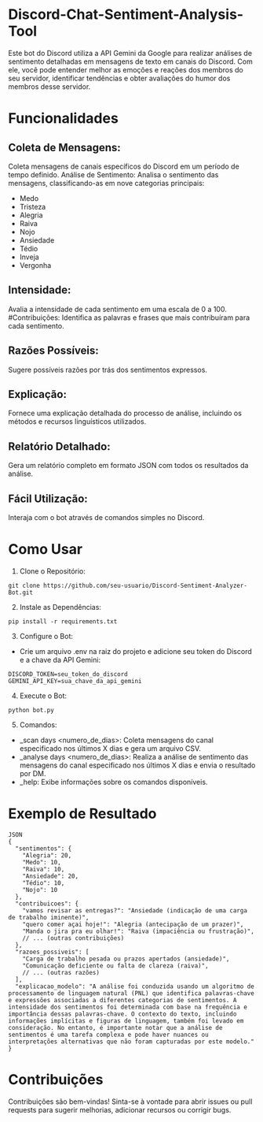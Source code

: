 # Discord-Chat-Sentiment-Analysis-Tool

Este bot do Discord utiliza a API Gemini da Google para realizar análises de sentimento detalhadas em mensagens de texto em canais do Discord. Com ele, você pode entender melhor as emoções e reações dos membros do seu servidor, identificar tendências e obter avaliações do humor dos membros desse servidor.

# Funcionalidades
## Coleta de Mensagens:
Coleta mensagens de canais específicos do Discord em um período de tempo definido.
Análise de Sentimento: Analisa o sentimento das mensagens, classificando-as em nove categorias principais:
- Medo
- Tristeza
- Alegria
- Raiva
- Nojo
- Ansiedade
- Tédio
- Inveja
- Vergonha
## Intensidade: 
Avalia a intensidade de cada sentimento em uma escala de 0 a 100.
#Contribuições: 
Identifica as palavras e frases que mais contribuíram para cada sentimento.
## Razões Possíveis: 
Sugere possíveis razões por trás dos sentimentos expressos.
## Explicação: 
Fornece uma explicação detalhada do processo de análise, incluindo os métodos e recursos linguísticos utilizados.
## Relatório Detalhado: 
Gera um relatório completo em formato JSON com todos os resultados da análise.
## Fácil Utilização: 
Interaja com o bot através de comandos simples no Discord.

# Como Usar 
1. Clone o Repositório:
```
git clone https://github.com/seu-usuario/Discord-Sentiment-Analyzer-Bot.git
```

2. Instale as Dependências:
```
pip install -r requirements.txt
```
3. Configure o Bot:
- Crie um arquivo .env na raiz do projeto e adicione seu token do Discord e a chave da API Gemini:
```
DISCORD_TOKEN=seu_token_do_discord
GEMINI_API_KEY=sua_chave_da_api_gemini
```
4. Execute o Bot:
```
python bot.py
```
5. Comandos:
- _scan <canal> days <numero_de_dias>: Coleta mensagens do canal especificado nos últimos X dias e gera um arquivo CSV.
- _analyse <canal> days <numero_de_dias>: Realiza a análise de sentimento das mensagens do canal especificado nos últimos X dias e envia o resultado por DM.
- _help: Exibe informações sobre os comandos disponíveis.

# Exemplo de Resultado
```
JSON
{
  "sentimentos": {
    "Alegria": 20,
    "Medo": 10,
    "Raiva": 10,
    "Ansiedade": 20,
    "Tédio": 10,
    "Nojo": 10
  },
  "contribuicoes": {
    "vamos revisar as entregas?": "Ansiedade (indicação de uma carga de trabalho iminente)",
    "quero comer açai hoje!": "Alegria (antecipação de um prazer)",
    "Manda o jira pra eu olhar!": "Raiva (impaciência ou frustração)",
    // ... (outras contribuições)
  },
  "razoes_possiveis": [
    "Carga de trabalho pesada ou prazos apertados (ansiedade)",
    "Comunicação deficiente ou falta de clareza (raiva)",
    // ... (outras razões)
  ],
  "explicacao_modelo": "A análise foi conduzida usando um algoritmo de processamento de linguagem natural (PNL) que identifica palavras-chave e expressões associadas a diferentes categorias de sentimentos. A intensidade dos sentimentos foi determinada com base na frequência e importância dessas palavras-chave. O contexto do texto, incluindo informações implícitas e figuras de linguagem, também foi levado em consideração. No entanto, é importante notar que a análise de sentimentos é uma tarefa complexa e pode haver nuances ou interpretações alternativas que não foram capturadas por este modelo."
}
```
# Contribuições
Contribuições são bem-vindas! Sinta-se à vontade para abrir issues ou pull requests para sugerir melhorias, adicionar recursos ou corrigir bugs.
